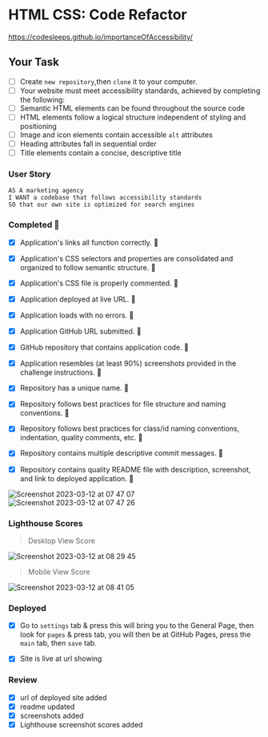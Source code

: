 # HTML CSS: Code Refactor

https://codesleeps.github.io/importanceOfAccessibility/

## Your Task

  - [ ] Create `new repository`,then `clone` it to your computer.
  - [ ] Your website must meet accessibility standards, achieved by completing the following:
  - [ ] Semantic HTML elements can be found throughout the source code
  - [ ] HTML elements follow a logical structure independent of styling and positioning
  - [ ] Image and icon elements contain accessible `alt` attributes
  - [ ] Heading attributes fall in sequential order
  - [ ] Title elements contain a concise, descriptive title

### User Story

```
AS A marketing agency
I WANT a codebase that follows accessibility standards
SO that our own site is optimized for search engines
```


### Completed 🎯

  - [x] Application's links all function correctly. 🎯

  - [x] Application's CSS selectors and properties are consolidated and organized to follow semantic structure. 🎯

  - [x] Application's CSS file is properly commented. 🎯

  - [x] Application deployed at live URL. 🎯

  - [x] Application loads with no errors. 🎯

  - [x] Application GitHub URL submitted. 🎯

  - [x] GitHub repository that contains application code. 🎯

  - [x] Application resembles (at least 90%) screenshots provided in the challenge instructions. 🎯

  - [x] Repository has a unique name. 🎯

  - [x] Repository follows best practices for file structure and naming conventions. 🎯

  - [x] Repository follows best practices for class/id naming conventions, indentation, quality comments, etc. 🎯

  - [x] Repository contains multiple descriptive commit messages. 🎯

  - [x] Repository contains quality README file with description, screenshot, and link to deployed application. 🎯
  
  ![Screenshot 2023-03-12 at 07 47 07](https://user-images.githubusercontent.com/125808990/224531528-430303c2-bb09-44ee-8a82-b9660c7c6e45.png)
  ![Screenshot 2023-03-12 at 07 47 26](https://user-images.githubusercontent.com/125808990/224531491-002d29a7-7d9a-4b82-97a7-7f3d84275de9.png)
  
  
### Lighthouse Scores
> Desktop View Score

![Screenshot 2023-03-12 at 08 29 45](https://user-images.githubusercontent.com/125808990/224533597-ddd14089-2800-4456-9cd5-4bdc99ea36de.png)
> Mobile View Score

![Screenshot 2023-03-12 at 08 41 05](https://user-images.githubusercontent.com/125808990/224533904-0c210f27-28ed-4690-98fc-bec33202648b.png)


### Deployed
 - [x] Go to `settings` tab & press this will bring you to the General Page, then look for `pages` & press tab, you will then be at GitHub Pages, press the `main` tab, then `save` tab.
 - [x] Site is live at url showing


### Review

- [x] url of deployed site added
- [x] readme updated 
- [x] screenshots added
- [x] Lighthouse screenshot scores added 
